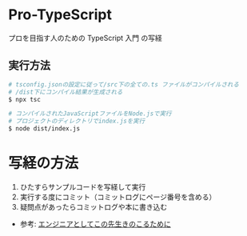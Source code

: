 # Pro-TypeScript

プロを目指す人のための TypeScript 入門 の写経

## 実行方法

```bash
# tsconfig.jsonの設定に従って/src下の全ての.ts ファイルがコンパイルされる
# /dist下にコンパイル結果が生成される
$ npx tsc

# コンパイルされたJavaScriptファイルをNode.jsで実行
# プロジェクトのディレクトリでindex.jsを実行
$ node dist/index.js

```

# 写経の方法

1. ひたすらサンプルコードを写経して実行
2. 実行する度にコミット（コミットログにページ番号を含める）
3. 疑問点があったらコミットログや本に書き込む

- 参考: [エンジニアとしてこの先生きのこるために](https://speakerdeck.com/rtechkouhou/enziniatositekofalsexian-sheng-kifalsekorutameni?slide=24)
